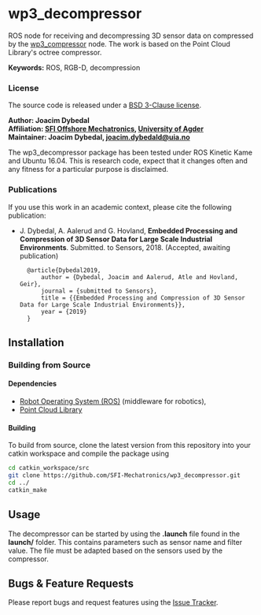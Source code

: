 # wp3_decompressor
ROS node for receiving and decompressing 3D sensor data on compressed by the [wp3_compressor](https://github.com/SFI-Mechatronics/wp3_compressor) node. The work is based on the Point Cloud Library's octree compressor.

**Keywords:** ROS, RGB-D, decompression

### License
The source code is released under a [BSD 3-Clause license](LICENSE).

**Author: Joacim Dybedal<br />
Affiliation: [SFI Offshore Mechatronics](https://sfi.mechatronics.no/), [University of Agder](https://www.uia.no/en)<br />
Maintainer: Joacim Dybedal, joacim.dybedald@uia.no**

The wp3_decompressor package has been tested under ROS Kinetic Kame and Ubuntu 16.04. This is research code, expect that it changes often and any fitness for a particular purpose is disclaimed.

### Publications

If you use this work in an academic context, please cite the following publication:

* J. Dybedal, A. Aalerud and G. Hovland, **Embedded Processing and Compression of 3D Sensor Data for Large Scale Industrial Environments**. Submitted. to Sensors, 2018. (Accepted, awaiting publication)

        @article{Dybedal2019,
            author = {Dybedal, Joacim and Aalerud, Atle and Hovland, Geir},
            journal = {submitted to Sensors},
            title = {{Embedded Processing and Compression of 3D Sensor Data for Large Scale Industrial Environments}},
            year = {2019}
        }

## Installation
### Building from Source
#### Dependencies
- [Robot Operating System (ROS)](http://wiki.ros.org) (middleware for robotics),
- [Point Cloud Library](http://www.pointclouds.org)

#### Building
To build from source, clone the latest version from this repository into your catkin workspace and compile the package using
````bash
cd catkin_workspace/src
git clone https://github.com/SFI-Mechatronics/wp3_decompressor.git
cd ../
catkin_make
````

## Usage
The decompressor can be started by using the **.launch** file found in the **launch/** folder. 
This contains parameters such as sensor name and filter value. The file must be adapted based on the sensors used by the compressor.

## Bugs & Feature Requests
Please report bugs and request features using the [Issue Tracker](https://github.com/SFI-Mechatronics/wp3_decompressor/issues).
